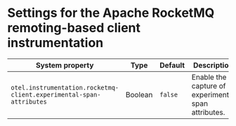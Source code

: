 # Settings for the Apache RocketMQ remoting-based client instrumentation

| System property | Type | Default | Description |
|---|---|---|---|
| `otel.instrumentation.rocketmq-client.experimental-span-attributes` | Boolean | `false` | Enable the capture of experimental span attributes. |
